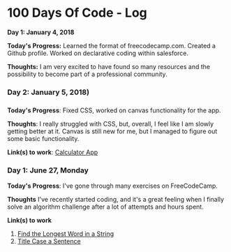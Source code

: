 # 100 Days Of Code - Log

<!--### Day 0: February 30, 2016 (Example 1)
##### (delete me or comment me out)-->
**Day 1: January 4, 2018**

**Today's Progress:** Learned the format of freecodecamp.com. Created a Github profile. Worked on declarative coding within salesforce.

**Thoughts:** I am very excited to have found so many resources and the possibility to become part of a professional community.

### Day 2: January 5, 2018)
#####

**Today's Progress**: Fixed CSS, worked on canvas functionality for the app.

**Thoughts**: I really struggled with CSS, but, overall, I feel like I am slowly getting better at it. Canvas is still new for me, but I managed to figure out some basic functionality.

**Link(s) to work**: [Calculator App](http://www.example.com)


### Day 1: June 27, Monday

**Today's Progress**: I've gone through many exercises on FreeCodeCamp.

**Thoughts** I've recently started coding, and it's a great feeling when I finally solve an algorithm challenge after a lot of attempts and hours spent.

**Link(s) to work**
1. [Find the Longest Word in a String](https://www.freecodecamp.com/challenges/find-the-longest-word-in-a-string)
2. [Title Case a Sentence](https://www.freecodecamp.com/challenges/title-case-a-sentence)
